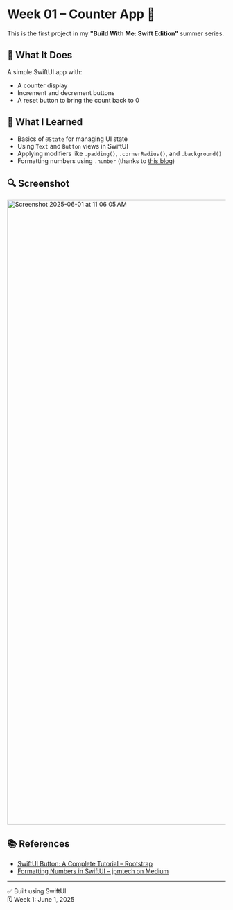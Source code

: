 # Week 01 – Counter App 🧮

This is the first project in my **"Build With Me: Swift Edition"** summer series.

## 📱 What It Does
A simple SwiftUI app with:
- A counter display
- Increment and decrement buttons
- A reset button to bring the count back to 0

## 🧠 What I Learned
- Basics of `@State` for managing UI state
- Using `Text` and `Button` views in SwiftUI
- Applying modifiers like `.padding()`, `.cornerRadius()`, and `.background()`
- Formatting numbers using `.number` (thanks to [this blog](https://medium.com/@jpmtech/formatting-numbers-in-swiftui-fc5ee2920a59))



## 🔍 Screenshot
<img width="1440" alt="Screenshot 2025-06-01 at 11 06 05 AM" src="https://github.com/user-attachments/assets/819faf3f-a327-4dd8-b8f3-09cc78e46191" />


## 📚 References
- [SwiftUI Button: A Complete Tutorial – Rootstrap](https://www.rootstrap.com/blog/swiftui-button-a-complete-tutorial)
- [Formatting Numbers in SwiftUI – jpmtech on Medium](https://medium.com/@jpmtech/formatting-numbers-in-swiftui-fc5ee2920a59)

---

✅ Built using SwiftUI  
🗓️ Week 1: June 1, 2025

